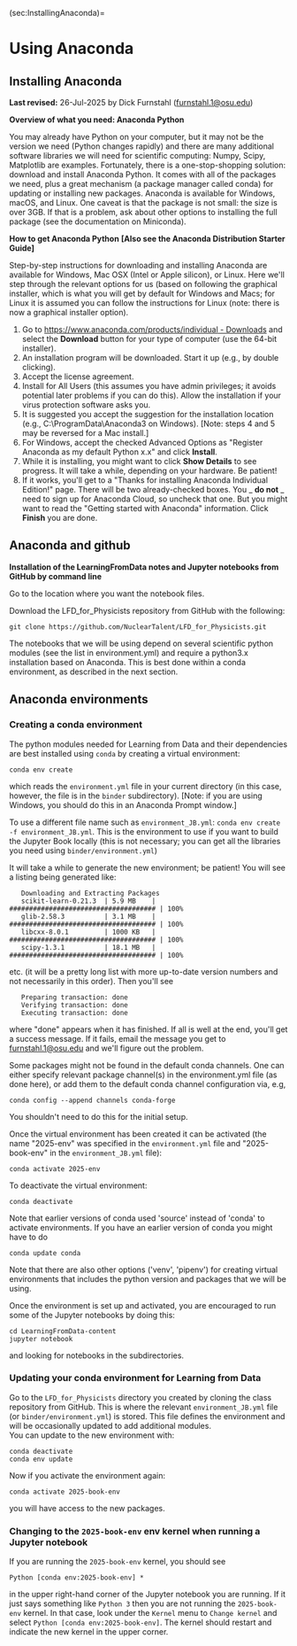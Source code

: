 (sec:InstallingAnaconda)=
# Using Anaconda

## Installing Anaconda

**Last revised:** 26-Jul-2025 by Dick Furnstahl (furnstahl.1@osu.edu)

**Overview of what you need: Anaconda Python**

You may already have Python on your computer, but it may not be the version we need (Python changes rapidly) and there are many additional software libraries we will need for scientific computing: Numpy, Scipy, Matplotlib are examples. Fortunately, there is a one-stop-shopping solution: download and install Anaconda Python. It comes with all of the packages we need, plus a great mechanism (a package manager called conda) for updating or installing new packages. Anaconda is available for Windows, macOS, and Linux. One caveat is that the package is not small: the size is over 3GB. If that is a problem, ask about other options to installing the full package (see the documentation on Miniconda).

**How to get Anaconda Python** **[Also see the Anaconda Distribution Starter Guide]**

Step-by-step instructions for downloading and installing Anaconda are available for Windows, Mac OSX (Intel or Apple silicon), or Linux. Here we&#39;ll step through the relevant options for us (based on following the graphical installer, which is what you will get by default for Windows and Macs; for Linux it is assumed you can follow the instructions for Linux (note: there is now a graphical installer option).

1. Go to [https://www.anaconda.com/products/individual - Downloads](https://www.anaconda.com/download/success) and select the **Download** button for your type of computer (use the 64-bit installer).
2. An installation program will be downloaded. Start it up (e.g., by double clicking).
3. Accept the license agreement.
4. Install for All Users (this assumes you have admin privileges; it avoids potential later problems if you can do this). Allow the installation if your virus protection software asks you.
5. It is suggested you accept the suggestion for the installation location (e.g., C:\ProgramData\Anaconda3 on Windows). [Note: steps 4 and 5 may be reversed for a Mac install.]
6. For Windows, accept the checked Advanced Options as &quot;Register Anaconda as my default Python x.x&quot; and click **Install**.
7. While it is installing, you might want to click **Show Details** to see progress. It will take a while, depending on your hardware. Be patient!
8. If it works, you&#39;ll get to a &quot;Thanks for installing Anaconda Individual Edition!&quot; page. There will be two already-checked boxes. You _ **do not** _ need to sign up for Anaconda Cloud, so uncheck that one. But you might want to read the &quot;Getting started with Anaconda&quot; information. Click **Finish** you are done.

## Anaconda and github

**Installation of the LearningFromData notes and Jupyter notebooks from GitHub by command line**

Go to the location where you want the notebook files. 

Download the LFD_for_Physicists repository from GitHub with the following:

```
git clone https://github.com/NuclearTalent/LFD_for_Physicists.git
```

The notebooks that we will be using depend on several scientific python modules (see the list in environment.yml) and require a python3.x installation based on Anaconda. This is best done within a conda environment, as described in the next section.


## Anaconda environments

### Creating a conda environment

The python modules needed for Learning from Data and their dependencies are best installed using ``conda`` by creating
a virtual environment:

	conda env create

which reads the `environment.yml` file in your current directory (in this case, however, the file is in the `binder` subdirectory). [Note: if you are using Windows, you should do this in an Anaconda Prompt window.]

To use a different file name such as `environment_JB.yml`: `conda env create -f environment_JB.yml`. This is the environment to use if you want to build the Jupyter Book locally (this is not necessary; you can get all the libraries you need using `binder/environment.yml`)

It will take a while to generate the new environment; be patient!  You will see a listing being generated like:
        
       Downloading and Extracting Packages
       scikit-learn-0.21.3  | 5.9 MB    | ##################################### | 100% 
       glib-2.58.3          | 3.1 MB    | ##################################### | 100% 
       libcxx-8.0.1         | 1000 KB   | ##################################### | 100% 
       scipy-1.3.1          | 18.1 MB   | ##################################### | 100% 
etc. (it will be a pretty long list with more up-to-date version numbers and not necessarily in this order).  Then you'll see

       Preparing transaction: done
       Verifying transaction: done
       Executing transaction: done 
where "done" appears when it has finished.  If all is well at the end, you'll get a success message.  If it fails, email the message you get to furnstahl.1@osu.edu and we'll figure out the problem.

Some packages might not be found in the default conda channels. One
can either specify relevant package channel(s) in the environment.yml
file (as done here), or add them to the default conda channel configuration via, e.g,

	conda config --append channels conda-forge

You shouldn't need to do this for the initial setup.

Once the virtual environment has been created it can be activated (the name "2025-env" was specified in the `environment.yml` file and "2025-book-env" in the `environment_JB.yml` file):

    conda activate 2025-env

To deactivate the virtual environment:

    conda deactivate

Note that earlier versions of conda used 'source' instead of 'conda'
to activate environments. If you have an earlier version of conda you
might have to do

    conda update conda

Note that there are also other options ('venv', 'pipenv') for creating virtual
environments that includes the python version and packages that we will be using.

Once the environment is set up and activated, you are encouraged to run some of the Jupyter notebooks by doing this:

    cd LearningFromData-content
    jupyter notebook

and looking for notebooks in the subdirectories.

### Updating your conda environment for Learning from Data

Go to the `LFD_for_Physicists` directory you created by cloning the class repository from GitHub.  This is where the relevant `environment_JB.yml` file (or `binder/environment.yml`) is stored.  This file defines the environment and will be occasionally updated to add additional modules.  
You can update to the new environment with:

    conda deactivate
    conda env update 
    
Now if you activate the environment again:

    conda activate 2025-book-env

you will have access to the new packages.

### Changing to the `2025-book-env` env kernel when running a Jupyter notebook

If you are running the `2025-book-env` kernel, you should see

    Python [conda env:2025-book-env] *

in the upper right-hand corner of the Jupyter notebook you are running.  If it just says something like `Python 3` then you are not running the `2025-book-env` kernel.  In that case, look under the `Kernel` menu to `Change kernel` and select `Python [conda env:2025-book-env]`.  The kernel should restart and indicate the new kernel in the upper corner.
